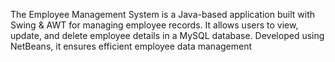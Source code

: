 The Employee Management System is a Java-based application built with Swing & AWT for managing employee
records. It allows users to view, update, and delete employee details in a MySQL database. Developed using NetBeans, it
ensures efficient employee data management

